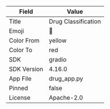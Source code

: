 | Field            | Value             |
|------------------|-------------------|
| Title            | Drug Classification|
| Emoji            | 💊                 |
| Color From       | yellow            |
| Color To         | red               |
| SDK              | gradio            |
| SDK Version      | 4.16.0            |
| App File         | drug_app.py       |
| Pinned           | false             |
| License          | Apache-2.0        |


